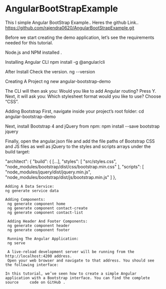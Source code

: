 # AngularBootStrapExample
This I simple Angular BootStrap Example..
Heres the github Link..
https://github.com/rajendra0620/AngularBootStrapExample.git

Before we start creating the demo application, let’s see the requirements needed for this tutorial.

Node.js and NPM installed .

Installing Angular CLI
npm install -g @angular/cli

After Install Check the version.
ng --version

Creating A Project
ng new angular-bootstrap-demo

The CLI will then ask you:
Would you like to add Angular routing?
Press Y. Next, it will ask you:
Which stylesheet format would you like to use?
Choose “CSS”.

Adding Bootstrap
First, navigate inside your project’s root folder:
cd angular-bootstrap-demo

Next, install Bootstrap 4 and jQuery from npm:
npm install --save bootstrap jquery

Finally, open the angular.json file and add the file paths of Bootstrap CSS and JS files as well as jQuery to the styles and scripts arrays under the build target:

"architect": {
  "build": {
    [...], 
    "styles": [
      "src/styles.css", 
        "node_modules/bootstrap/dist/css/bootstrap.min.css"
      ],
      "scripts": [
        "node_modules/jquery/dist/jquery.min.js",
        "node_modules/bootstrap/dist/js/bootstrap.min.js"
      ]
    },
    
    Adding A Data Service:
    ng generate service data
    
    Adding Components:
     ng generate component home
     ng generate component contact-create
     ng generate component contact-list
     
     Adding Header And Footer Components:
     ng generate component header
     ng generate component footer
     
     Running The Angular Application:
     ng serve
     
     A live-reload development server will be running from the http://localhost:4200 address.
     Open your web browser and navigate to that address. You should see the following interface:
    
    In this tutorial, we’ve seen how to create a simple Angular application with a Bootstrap interface. You can find the complete source     code on GitHub .
